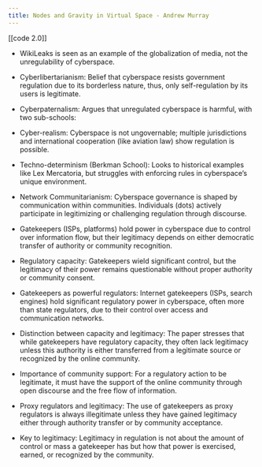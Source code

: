 ```yaml
---
title: Nodes and Gravity in Virtual Space - Andrew Murray
---
```


[[code 2.0]]

- WikiLeaks is seen as an example of the globalization of media, not the unregulability of cyberspace.

- Cyberlibertarianism: Belief that cyberspace resists government regulation due to its borderless nature, thus, only self-regulation by its users is legitimate.

- Cyberpaternalism: Argues that unregulated cyberspace is harmful, with two sub-schools:

- Cyber-realism: Cyberspace is not ungovernable; multiple jurisdictions and international cooperation (like aviation law) show regulation is possible.

- Techno-determinism (Berkman School): Looks to historical examples like Lex Mercatoria, but struggles with enforcing rules in cyberspace’s unique environment.

- Network Communitarianism: Cyberspace governance is shaped by communication within communities. Individuals (dots) actively participate in legitimizing or challenging regulation through discourse.

- Gatekeepers (ISPs, platforms) hold power in cyberspace due to control over information flow, but their legitimacy depends on either democratic transfer of authority or community recognition.

- Regulatory capacity: Gatekeepers wield significant control, but the legitimacy of their power remains questionable without proper authority or community consent.

- Gatekeepers as powerful regulators: Internet gatekeepers (ISPs, search engines) hold significant regulatory power in cyberspace, often more than state regulators, due to their control over access and communication networks.

- Distinction between capacity and legitimacy: The paper stresses that while gatekeepers have regulatory capacity, they often lack legitimacy unless this authority is either transferred from a legitimate source or recognized by the online community.

- Importance of community support: For a regulatory action to be legitimate, it must have the support of the online community through open discourse and the free flow of information.

- Proxy regulators and legitimacy: The use of gatekeepers as proxy regulators is always illegitimate unless they have gained legitimacy either through authority transfer or by community acceptance.

- Key to legitimacy: Legitimacy in regulation is not about the amount of control or mass a gatekeeper has but how that power is exercised, earned, or recognized by the community.
